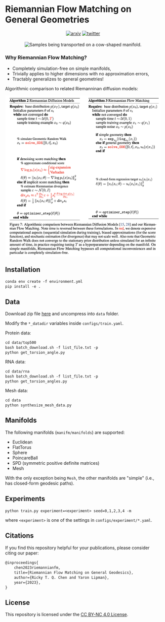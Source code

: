 # Riemannian Flow Matching on General Geometries

<div align="center">

[![arxiv](https://img.shields.io/badge/arxiv-blue)](https://arxiv.org/abs/2302.03660)
[![twitter](https://img.shields.io/badge/twitter-thread-green)](https://twitter.com/RickyTQChen/status/1625841068641230848)

</div>

<p align="center">
<img align="middle" src="./assets/spot_samples.gif" alt="Samples being transported on a cow-shaped manifold." width="500" />
</p>

### Why Riemannian Flow Matching?

  - Completely simulation-free on simple manifolds,
  - Trivially applies to higher dimensions with no approximation errors,
  - Tractably generalizes to general geometries!

Algorithmic comparison to related Riemanninan diffusion models:

<p align="center">
<img align="middle" src="./assets/algorithm_comparison.png" alt="Riemannian Flow Matching is much more scalable and retains simulation-free training on simple manifolds." width="600" />
</p>

## Installation

```
conda env create -f environment.yml
pip install -e .
```

## Data

Download zip file [here](https://rtqichen.com/manifold_data/data.zip) and uncompress into `data` folder.

Modify the `*_datadir` variables inside `configs/train.yaml`.

Protein data:
```
cd data/top500
bash batch_download.sh -f list_file.txt -p
python get_torsion_angle.py
```

RNA data:
```
cd data/rna
bash batch_download.sh -f list_file.txt -p
python get_torsion_angles.py
```

Mesh data:
```
cd data
python synthesize_mesh_data.py
```

## Manifolds

The following manifolds (`manifm/manifolds`) are supported:
  - Euclidean
  - FlatTorus
  - Sphere
  - PoincareBall
  - SPD (symmetric positive definite matrices)
  - Mesh

With the only exception being `Mesh`, the other manifolds are "simple" (i.e., has closed-form geodesic paths).

## Experiments

```
python train.py experiment=<experiment> seed=0,1,2,3,4 -m
```
where `<experiment>` is one of the settings in `configs/experiment/*.yaml`.

## Citations
If you find this repository helpful for your publications,
please consider citing our paper:

```
@inproceedings{
    chen2023riemannianfm,
    title={Riemannian Flow Matching on General Geodesics},
    author={Ricky T. Q. Chen and Yaron Lipman},
    year={2023},
}
```

## License
This repository is licensed under the
[CC BY-NC 4.0 License](https://creativecommons.org/licenses/by-nc/4.0/).